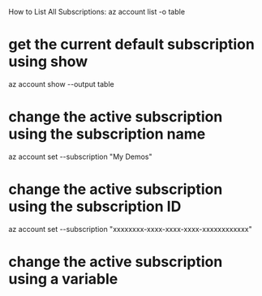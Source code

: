 How to List All Subscriptions: 
 az account list -o table
 
# get the current default subscription using show
az account show --output table

# change the active subscription using the subscription name
az account set --subscription "My Demos"

# change the active subscription using the subscription ID
az account set --subscription "xxxxxxxx-xxxx-xxxx-xxxx-xxxxxxxxxxxx"

# change the active subscription using a variable

